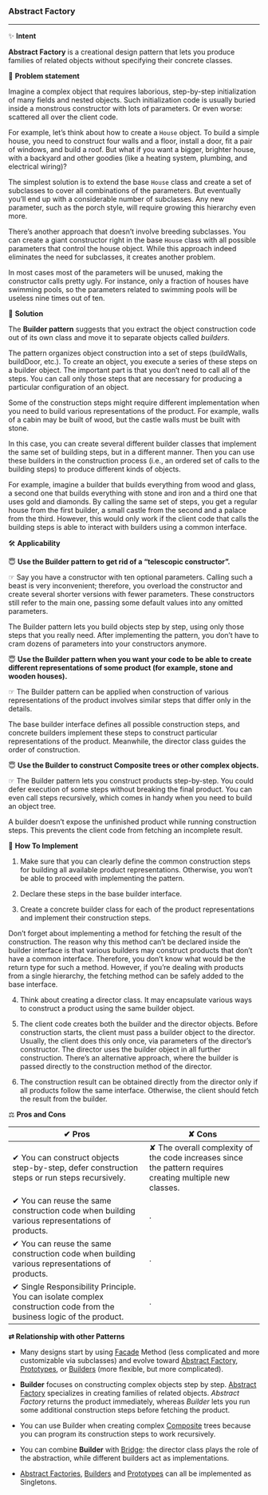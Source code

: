 ### Abstract Factory
--------------------

&#10024; **Intent**

**Abstract Factory** is a creational design pattern that lets you produce families of related objects without specifying their concrete classes.
     
&#128577; **Problem statement**

Imagine a complex object that requires laborious, step-by-step initialization of many fields and nested objects. Such initialization code is usually buried inside a monstrous constructor with lots of parameters. Or even worse: scattered all over the client code.

For example, let’s think about how to create a `House` object. To build a simple house, you need to construct four walls and a floor, install a door, fit a pair of windows, and build a roof. But what if you want a bigger, brighter house, with a backyard and other goodies (like a heating system, plumbing, and electrical wiring)?

The simplest solution is to extend the base `House` class and create a set of subclasses to cover all combinations of the parameters. But eventually you’ll end up with a considerable number of subclasses. Any new parameter, such as the porch style, will require growing this hierarchy even more.

There’s another approach that doesn’t involve breeding subclasses. You can create a giant constructor right in the base `House` class with all possible parameters that control the house object. While this approach indeed eliminates the need for subclasses, it creates another problem.

In most cases most of the parameters will be unused, making the constructor calls pretty ugly. For instance, only a fraction of houses have swimming pools, so the parameters related to swimming pools will be useless nine times out of ten.


&#128578; **Solution**

The **Builder pattern** suggests that you extract the object construction code out of its own class and move it to separate objects called *builders*.


The pattern organizes object construction into a set of steps (buildWalls, buildDoor, etc.). To create an object, you execute a series of these steps on a builder object. The important part is that you don’t need to call all of the steps. You can call only those steps that are necessary for producing a particular configuration of an object.


Some of the construction steps might require different implementation when you need to build various representations of the product. For example, walls of a cabin may be built of wood, but the castle walls must be built with stone.


In this case, you can create several different builder classes that implement the same set of building steps, but in a different manner. Then you can use these builders in the construction process (i.e., an ordered set of calls to the building steps) to produce different kinds of objects.

For example, imagine a builder that builds everything from wood and glass, a second one that builds everything with stone and iron and a third one that uses gold and diamonds. By calling the same set of steps, you get a regular house from the first builder, a small castle from the second and a palace from the third. However, this would only work if the client code that calls the building steps is able to interact with builders using a common interface.



&#128736; **Applicability**

&#128519; **Use the Builder pattern to get rid of a “telescopic constructor”.**

&#9758; Say you have a constructor with ten optional parameters. Calling such a beast is very inconvenient; therefore, you overload the constructor and create several shorter versions with fewer parameters. These constructors still refer to the main one, passing some default values into any omitted parameters.

The Builder pattern lets you build objects step by step, using only those steps that you really need. After implementing the pattern, you don’t have to cram dozens of parameters into your constructors anymore.

&#128519; **Use the Builder pattern when you want your code to be able to create different representations of some product (for example, stone and wooden houses).**

&#9758; The Builder pattern can be applied when construction of various representations of the product involves similar steps that differ only in the details.

The base builder interface defines all possible construction steps, and concrete builders implement these steps to construct particular representations of the product. Meanwhile, the director class guides the order of construction.

&#128519; **Use the Builder to construct Composite trees or other complex objects.**

&#9758; The Builder pattern lets you construct products step-by-step. You could defer execution of some steps without breaking the final product. You can even call steps recursively, which comes in handy when you need to build an object tree.

A builder doesn’t expose the unfinished product while running construction steps. This prevents the client code from fetching an incomplete result.


&#128221; **How To Implement**

1. Make sure that you can clearly define the common construction steps for building all available product representations. Otherwise, you won’t be able to proceed with implementing the pattern.


2. Declare these steps in the base builder interface.

3. Create a concrete builder class for each of the product representations and implement their construction steps.

Don’t forget about implementing a method for fetching the result of the construction. The reason why this method can’t be declared inside the builder interface is that various builders may construct products that don’t have a common interface. Therefore, you don’t know what would be the return type for such a method. However, if you’re dealing with products from a single hierarchy, the fetching method can be safely added to the base interface.

4. Think about creating a director class. It may encapsulate various ways to construct a product using the same builder object.

5. The client code creates both the builder and the director objects. Before construction starts, the client must pass a builder object to the director. Usually, the client does this only once, via parameters of the director’s constructor. The director uses the builder object in all further construction. There’s an alternative approach, where the builder is passed directly to the construction method of the director.

6. The construction result can be obtained directly from the director only if all products follow the same interface. Otherwise, the client should fetch the result from the builder.

&#9878; **Pros and Cons**

&#10004; Pros | &#10008; Cons
--------------|--------------
&#10004; You can construct objects step-by-step, defer construction steps or run steps recursively. | &#10008; The overall complexity of the code increases since the pattern requires creating multiple new classes.
&#10004; You can reuse the same construction code when building various representations of products. | .
&#10004; You can reuse the same construction code when building various representations of products. | .
&#10004;  Single Responsibility Principle. You can isolate complex construction code from the business logic of the product. | .
 
 
 **&#8644; Relationship with other Patterns**
 
- Many designs start by using [Facade](./Design-Patterns/Facade/facade.md) Method (less complicated and more customizable via subclasses) and evolve toward [Abstract Factory](./Design-Patterns/Abstract-Factory/abstract_factory.md), [Prototypes](./Design-Patterns/Prototypes/prototypes.md), or [Builders](./Design-Patterns/Builders/builders.md) (more flexible, but more complicated).
 
- **Builder** focuses on constructing complex objects step by step. [Abstract Factory](./Design-Patterns/Abstract-Factory/abstract_factory.md) specializes in creating families of related objects. *Abstract Factory* returns the product immediately, whereas *Builder* lets you run some additional construction steps before fetching the product.

- You can use Builder when creating complex [Composite](./Design-Patterns/Composite/composite.md) trees because you can program its construction steps to work recursively.

- You can combine **Builder** with [Bridge](./Design-Patterns/Bridge/bridge.md): the director class plays the role of the abstraction, while different builders act as implementations.
 
- [Abstract Factories](./Design-Patterns/Abstract-Factories/abstract_factories.md), [Builders](./Design-Patterns/Builders/builders.md) and [Prototypes](./Design-Patterns/Prototypes/prototypes.md) can all be implemented as Singletons.
